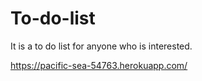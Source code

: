 # To-do-list
It is a to do list for anyone who is interested.

https://pacific-sea-54763.herokuapp.com/
